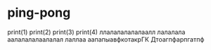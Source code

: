 # ping-pong
print(1)
print(2)
print(3)
print(4)
ллалалалалалаалл
лалалала
аалалалалаалалал
лаллаа
аапапыавфкотакрГК Дтоагпфарпгатпф

